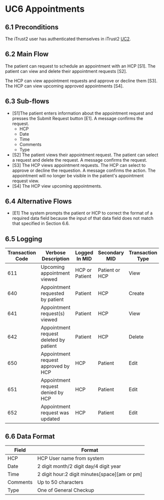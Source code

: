 # UC6 Appointments

## 6.1 Preconditions
The iTrust2 user has authenticated themselves in iTrust2 [UC2](uc2).

## 6.2 Main Flow
The patient can request to schedule an appointment with an HCP [S1].  The patient can view and delete their appointment requests [S2].  

The HCP can view appointment requests and approve or decline them [S3].  The HCP can view upcoming approved appointments [S4].

## 6.3 Sub-flows

  * [S1]The patient enters information about the appointment request and presses the Submit Request button [E1].  A message confirms the request.
     * HCP
     * Date
     * Time
     * Comments
     * Type
  * [S2] The patient views their appointment request.  The patient can select a request and delete the request.  A message confirms the request.
  * [S3] The HCP views appointment requests.  The HCP can select to approve or decline the requestion.  A message confirms the action.  The appointment will no longer be visible in the patient's appointment request view.
  * [S4] The HCP view upcoming appointments.

## 6.4 Alternative Flows

  * [E1] The system prompts the patient or HCP to correct the format of a required data field because the input of that data field does not match that specified in Section 6.6.


## 6.5 Logging
| Transaction Code | Verbose Description | Logged In MID | Secondary MID | Transaction Type | Patient Viewable |
|------------------|---------------------|---------------|---------------|------------------|------------------|
|611|Upcoming appointment viewed| HCP or Patient | Patient or HCP | View | Yes|
|640|Appointment requested by patient |Patient|HCP | Create | Yes |
|641|Appointment request(s) viewed|Patient| HCP|View |Yes|
|642|Appointment request deleted by patient|Patient|HCP|Delete|Yes|
|650|Appointment request approved by HCP|HCP |Patient|Edit|Yes|
|651|Appointment request denied by HCP|HCP|Patient|Edit|Yes|
|652|Appointment request was updated|HCP|Patient|Edit|Yes|


## 6.6 Data Format

| Field | Format |
|-------|--------|
| HCP | HCP User name from system |
| Date| 2 digit month/2 digit day/4 digit year|
|Time| 2 digit hour:2 digit minutes[space][am or pm]|
|Comments| Up to 50 characters |
|Type| One of General Checkup |